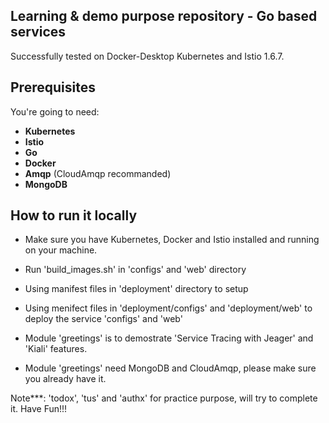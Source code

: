 Learning & demo purpose repository - Go based services
------------------------------

Successfully tested on Docker-Desktop Kubernetes and Istio 1.6.7.

## Prerequisites

You're going to need:
 - **Kubernetes**
 - **Istio**
 - **Go**
 - **Docker**
 - **Amqp** (CloudAmqp recommanded)
 - **MongoDB**

## How to run it locally

- Make sure you have Kubernetes, Docker and Istio installed and running on your machine.
- Run 'build_images.sh' in 'configs' and 'web' directory
- Using manifest files in 'deployment' directory to setup
- Using menifect files in 'deployment/configs' and 'deployment/web' to deploy the service 'configs' and 'web'

- Module 'greetings' is to demostrate 'Service Tracing with Jeager' and 'Kiali' features.
- Module 'greetings' need MongoDB and CloudAmqp, please make sure you already have it.


Note***: 'todox', 'tus' and 'authx' for practice purpose, will try to complete it. Have Fun!!!
